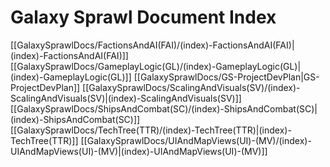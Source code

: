 # Galaxy Sprawl Document Index

[[GalaxySprawlDocs/FactionsAndAI(FAI)/(index)-FactionsAndAI(FAI)|(index)-FactionsAndAI(FAI)]]
[[GalaxySprawlDocs/GameplayLogic(GL)/(index)-GameplayLogic(GL)|(index)-GameplayLogic(GL)]]
[[GalaxySprawlDocs/GS-ProjectDevPlan|GS-ProjectDevPlan]]
[[GalaxySprawlDocs/ScalingAndVisuals(SV)/(index)-ScalingAndVisuals(SV)|(index)-ScalingAndVisuals(SV)]]
[[GalaxySprawlDocs/ShipsAndCombat(SC)/(index)-ShipsAndCombat(SC)|(index)-ShipsAndCombat(SC)]]
[[GalaxySprawlDocs/TechTree(TTR)/(index)-TechTree(TTR)|(index)-TechTree(TTR)]]
[[GalaxySprawlDocs/UIAndMapViews(UI)-(MV)/(index)-UIAndMapViews(UI)-(MV)|(index)-UIAndMapViews(UI)-(MV)]]
